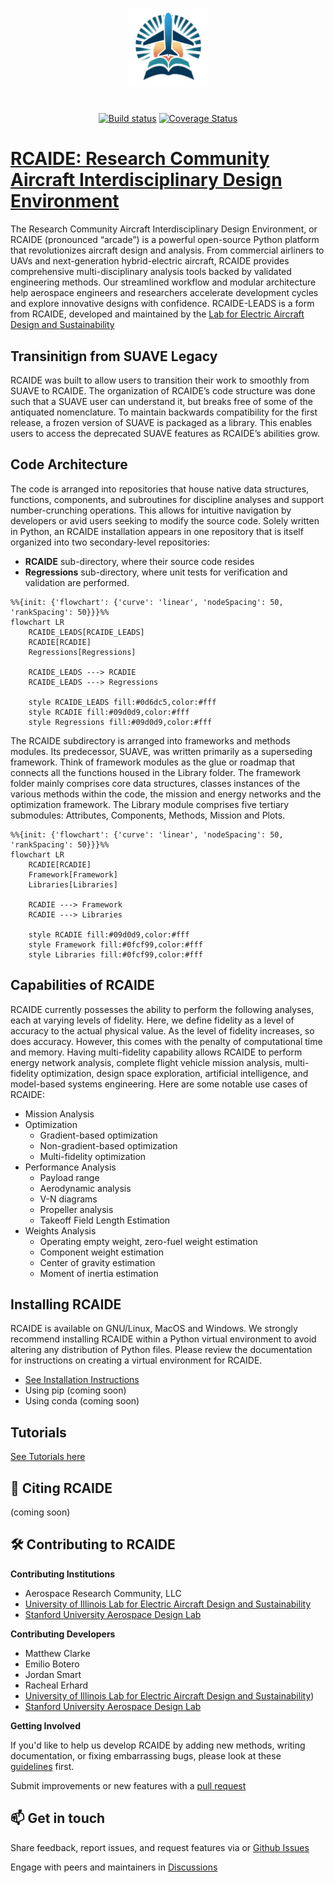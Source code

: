 <p align="center">
  <img src="https://github.com/leadsgroup/RCAIDE_Website/blob/main/assets/img/RCAIDE_Logo_No_Background.png" width=25% height=25%> 
</p> 

# 
<div align="center">
  
[![Build status](https://ci.appveyor.com/api/projects/status/17mgaohuuexb301j?svg=true)](https://ci.appveyor.com/project/mclarke2/rcaide-leads)
[![Coverage Status](https://coveralls.io/repos/github/leadsgroup/RCAIDE/badge.svg?branch=develop)](https://coveralls.io/github/leadsgroup/RCAIDE?branch=develop)

</div>

[RCAIDE: Research Community Aircraft Interdisciplinary Design Environment]([link](https://www.rcaide.leadsresearchgroup.com/))
=======

The Research Community Aircraft Interdisciplinary Design Environment, or RCAIDE  (pronounced “arcade”) is a powerful open-source Python platform that revolutionizes aircraft design and analysis. From commercial airliners to UAVs and next-generation hybrid-electric aircraft, RCAIDE provides comprehensive multi-disciplinary analysis tools backed by validated engineering methods. Our streamlined workflow and modular architecture help aerospace engineers and researchers accelerate development cycles and explore innovative designs with confidence. RCAIDE-LEADS is a form from RCAIDE, developed and maintained by the [Lab for Electric Aircraft Design and Sustainability](https://www.leadsresearchgroup.com/)
 
## Transinitign from SUAVE Legacy 
RCAIDE was built to allow users to transition their work to smoothly from SUAVE to RCAIDE. The organization of RCAIDE’s code structure was done such that a SUAVE user can understand it, but breaks free of some of the antiquated nomenclature. To maintain backwards compatibility for the first release, a frozen version of SUAVE is packaged as a library. This enables users to access the deprecated SUAVE features as RCAIDE’s abilities grow.
 
## Code Architecture 
The code is arranged into repositories that house native data structures, functions, components, and subroutines for discipline analyses and support number-crunching operations. This allows for intuitive navigation by developers or avid users seeking to modify the source code. Solely written in Python, an RCAIDE installation
appears in one repository that is itself organized into two secondary-level repositories: 
* **RCAIDE** sub-directory, where their source code resides
* **Regressions** sub-directory, where unit tests for verification and validation are performed.

```mermaid
%%{init: {'flowchart': {'curve': 'linear', 'nodeSpacing': 50, 'rankSpacing': 50}}}%%
flowchart LR
    RCAIDE_LEADS[RCAIDE_LEADS]
    RCADIE[RCADIE]
    Regressions[Regressions]
    
    RCAIDE_LEADS ---> RCADIE
    RCAIDE_LEADS ---> Regressions

    style RCAIDE_LEADS fill:#0d6dc5,color:#fff
    style RCADIE fill:#09d0d9,color:#fff
    style Regressions fill:#09d0d9,color:#fff
```
The RCAIDE subdirectory is arranged into frameworks and methods modules. Its predecessor, SUAVE, was written primarily as a superseding framework. Think of framework modules as the glue or roadmap that connects all the functions housed in the Library folder. The framework folder mainly comprises core data structures, classes instances of the various methods within the code, the mission and energy networks and the optimization framework. The Library module comprises five tertiary submodules: Attributes, Components,  Methods, Mission and Plots.

```mermaid
%%{init: {'flowchart': {'curve': 'linear', 'nodeSpacing': 50, 'rankSpacing': 50}}}%%
flowchart LR
    RCADIE[RCADIE]
    Framework[Framework]
    Libraries[Libraries]
    
    RCADIE ---> Framework
    RCADIE ---> Libraries

    style RCADIE fill:#09d0d9,color:#fff
    style Framework fill:#0fcf99,color:#fff
    style Libraries fill:#0fcf99,color:#fff
```
## Capabilities of RCAIDE
RCAIDE currently possesses the ability to perform the following analyses, each at varying levels of fidelity. Here, we define fidelity as a level of accuracy to the actual physical value. As the level of fidelity increases, so does accuracy. However, this comes with the penalty of computational time and memory.  Having multi-fidelity capability allows RCAIDE to perform energy network analysis, complete flight  vehicle mission analysis, multi-fidelity optimization, design space exploration, artificial intelligence, and model-based systems engineering. Here are some notable use cases of RCAIDE:

* Mission Analysis   
* Optimization 
    * Gradient-based optimization
    * Non-gradient-based optimization
    * Multi-fidelity optimization
* Performance Analysis
    * Payload range 
    * Aerodynamic analysis
    * V-N diagrams
    * Propeller analysis 
    * Takeoff Field Length Estimation
* Weights Analysis
    * Operating empty weight, zero-fuel weight estimation
    * Component weight estimation 
    * Center of gravity estimation
    * Moment of inertia estimation 


## Installing RCAIDE 
RCAIDE is available on GNU/Linux, MacOS and Windows. We strongly recommend installing RCAIDE within a Python virtual environment to avoid altering any distribution of Python files. Please review the documentation for instructions on creating a virtual environment for RCAIDE.

* [See Installation Instructions](https://www.docs.rcaide.leadsresearchgroup.com/install.html)
* Using pip (coming soon) 
* Using conda (coming soon) 

## Tutorials
[See Tutorials here](https://docs.rcaide.leadsresearchgroup.com/tutorials.html)

## 📑 Citing RCAIDE
(coming soon) 

## 🛠️ Contributing to RCAIDE
**Contributing Institutions** 
* Aerospace Research Community, LLC
* [University of Illinois Lab for Electric Aircraft Design and Sustainability](https://www.leadsresearchgroup.com/)
* [Stanford University Aerospace Design Lab](http://adl.stanford.edu)
  
**Contributing Developers**  
* Matthew Clarke 
* Emilio Botero 
* Jordan Smart 
* Racheal Erhard
* [University of Illinois Lab for Electric Aircraft Design and Sustainability](https://www.leadsresearchgroup.com/)) 
* [Stanford University Aerospace Design Lab](http://adl.stanford.edu)

**Getting Involved**   

If you'd like to help us develop RCAIDE by adding new methods, writing documentation, or fixing embarrassing bugs, please look at these [guidelines](link) first.

Submit improvements or new features with a [pull request](https://github.com/leadsgroup/RCAIDE_LEADS/pulls)

## 📫 Get in touch

Share feedback, report issues, and request features via or [Github Issues](https://github.com/leadsgroup/RCAIDE_LEADS/issues)

Engage with peers and maintainers in [Discussions](https://github.com/leadsgroup/RCAIDE_LEADS/discussions)


